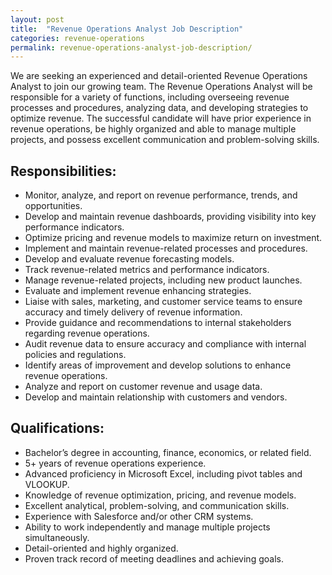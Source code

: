 ```yaml
---
layout: post
title:  "Revenue Operations Analyst Job Description"
categories: revenue-operations
permalink: revenue-operations-analyst-job-description/
---
```


We are seeking an experienced and detail-oriented Revenue Operations Analyst to join our growing team. The Revenue Operations Analyst will be responsible for a variety of functions, including overseeing revenue processes and procedures, analyzing data, and developing strategies to optimize revenue. The successful candidate will have prior experience in revenue operations, be highly organized and able to manage multiple projects, and possess excellent communication and problem-solving skills.

## Responsibilities:
- Monitor, analyze, and report on revenue performance, trends, and opportunities.
- Develop and maintain revenue dashboards, providing visibility into key performance indicators.
- Optimize pricing and revenue models to maximize return on investment.
- Implement and maintain revenue-related processes and procedures.
- Develop and evaluate revenue forecasting models.
- Track revenue-related metrics and performance indicators.
- Manage revenue-related projects, including new product launches.
- Evaluate and implement revenue enhancing strategies.
- Liaise with sales, marketing, and customer service teams to ensure accuracy and timely delivery of revenue information.
- Provide guidance and recommendations to internal stakeholders regarding revenue operations.
- Audit revenue data to ensure accuracy and compliance with internal policies and regulations.
- Identify areas of improvement and develop solutions to enhance revenue operations.
- Analyze and report on customer revenue and usage data.
- Develop and maintain relationship with customers and vendors.

## Qualifications:
- Bachelor’s degree in accounting, finance, economics, or related field.
- 5+ years of revenue operations experience.
- Advanced proficiency in Microsoft Excel, including pivot tables and VLOOKUP.
- Knowledge of revenue optimization, pricing, and revenue models.
- Excellent analytical, problem-solving, and communication skills.
- Experience with Salesforce and/or other CRM systems.
- Ability to work independently and manage multiple projects simultaneously.
- Detail-oriented and highly organized.
- Proven track record of meeting deadlines and achieving goals.